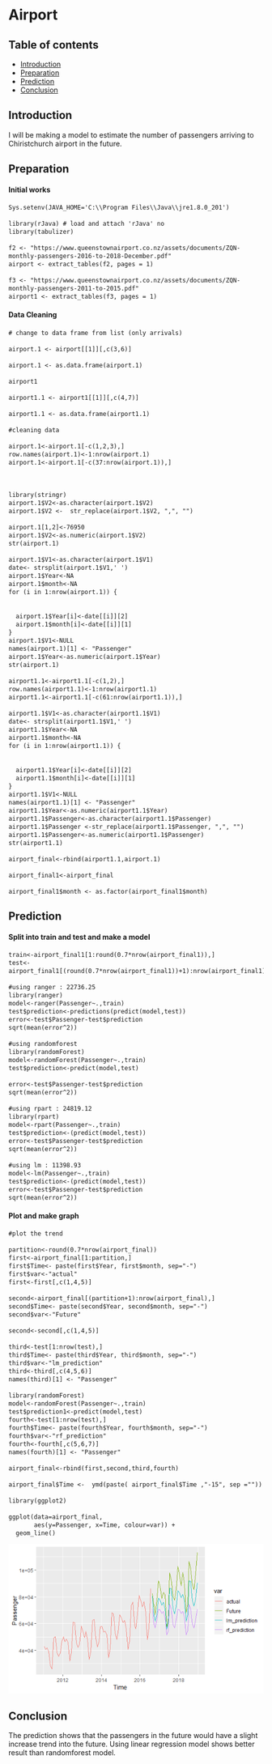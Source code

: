 # **Airport**

## Table of contents

- [Introduction](#introduction)
- [Preparation](#preparation)
- [Prediction](#prediction)
- [Conclusion](#conclusion)

## Introduction
I will be making a model to estimate the number of passengers arriving to Chiristchurch airport in the future.

## Preparation
#### Initial works
```
Sys.setenv(JAVA_HOME='C:\\Program Files\\Java\\jre1.8.0_201') 

library(rJava) # load and attach 'rJava' no
library(tabulizer)

f2 <- "https://www.queenstownairport.co.nz/assets/documents/ZQN-monthly-passengers-2016-to-2018-December.pdf"
airport <- extract_tables(f2, pages = 1)

f3 <- "https://www.queenstownairport.co.nz/assets/documents/ZQN-monthly-passengers-2011-to-2015.pdf"
airport1 <- extract_tables(f3, pages = 1)
```
#### Data Cleaning
```
# change to data frame from list (only arrivals)

airport.1 <- airport[[1]][,c(3,6)]

airport.1 <- as.data.frame(airport.1)

airport1

airport1.1 <- airport1[[1]][,c(4,7)]

airport1.1 <- as.data.frame(airport1.1)

#cleaning data

airport.1<-airport.1[-c(1,2,3),]
row.names(airport.1)<-1:nrow(airport.1)
airport.1<-airport.1[-c(37:nrow(airport.1)),]



library(stringr)
airport.1$V2<-as.character(airport.1$V2)
airport.1$V2 <-  str_replace(airport.1$V2, ",", "")

airport.1[1,2]<-76950
airport.1$V2<-as.numeric(airport.1$V2)
str(airport.1)

airport.1$V1<-as.character(airport.1$V1)
date<- strsplit(airport.1$V1,' ')
airport.1$Year<-NA
airport.1$month<-NA
for (i in 1:nrow(airport.1)) {
  
  
  airport.1$Year[i]<-date[[i]][2]
  airport.1$month[i]<-date[[i]][1]
}
airport.1$V1<-NULL
names(airport.1)[1] <- "Passenger"
airport.1$Year<-as.numeric(airport.1$Year)
str(airport.1)

airport1.1<-airport1.1[-c(1,2),]
row.names(airport1.1)<-1:nrow(airport1.1)
airport1.1<-airport1.1[-c(61:nrow(airport1.1)),]

airport1.1$V1<-as.character(airport1.1$V1)
date<- strsplit(airport1.1$V1,' ')
airport1.1$Year<-NA
airport1.1$month<-NA
for (i in 1:nrow(airport1.1)) {
  
  
  airport1.1$Year[i]<-date[[i]][2]
  airport1.1$month[i]<-date[[i]][1]
}
airport1.1$V1<-NULL
names(airport1.1)[1] <- "Passenger"
airport1.1$Year<-as.numeric(airport1.1$Year)
airport1.1$Passenger<-as.character(airport1.1$Passenger)
airport1.1$Passenger <-str_replace(airport1.1$Passenger, ",", "")
airport1.1$Passenger<-as.numeric(airport1.1$Passenger)
str(airport1.1)

airport_final<-rbind(airport1.1,airport.1)

airport_final1<-airport_final

airport_final1$month <- as.factor(airport_final1$month)
```
## Prediction
#### Split into train and test and make a model 
```
train<-airport_final1[1:round(0.7*nrow(airport_final1)),]
test<-airport_final1[(round(0.7*nrow(airport_final1))+1):nrow(airport_final1),]

#using ranger : 22736.25
library(ranger)
model<-ranger(Passenger~.,train)
test$prediction<-predictions(predict(model,test))
error<-test$Passenger-test$prediction
sqrt(mean(error^2))

#using randomforest
library(randomForest)
model<-randomForest(Passenger~.,train)
test$prediction<-predict(model,test)

error<-test$Passenger-test$prediction
sqrt(mean(error^2))

#using rpart : 24819.12
library(rpart)
model<-rpart(Passenger~.,train)
test$prediction<-(predict(model,test))
error<-test$Passenger-test$prediction
sqrt(mean(error^2))

#using lm : 11398.93
model<-lm(Passenger~.,train)
test$prediction<-(predict(model,test))
error<-test$Passenger-test$prediction
sqrt(mean(error^2))
```
#### Plot and make graph
```
#plot the trend

partition<-round(0.7*nrow(airport_final))
first<-airport_final[1:partition,]
first$Time<- paste(first$Year, first$month, sep="-")
first$var<-"actual"
first<-first[,c(1,4,5)]

second<-airport_final[(partition+1):nrow(airport_final),]
second$Time<- paste(second$Year, second$month, sep="-")
second$var<-"Future"

second<-second[,c(1,4,5)]

third<-test[1:nrow(test),]
third$Time<- paste(third$Year, third$month, sep="-")
third$var<-"lm_prediction"
third<-third[,c(4,5,6)]
names(third)[1] <- "Passenger"

library(randomForest)
model<-randomForest(Passenger~.,train)
test$prediction1<-predict(model,test)
fourth<-test[1:nrow(test),]
fourth$Time<- paste(fourth$Year, fourth$month, sep="-")
fourth$var<-"rf_prediction"
fourth<-fourth[,c(5,6,7)]
names(fourth)[1] <- "Passenger"

airport_final<-rbind(first,second,third,fourth)

airport_final$Time <-  ymd(paste( airport_final$Time ,"-15", sep =""))

library(ggplot2)

ggplot(data=airport_final,
       aes(y=Passenger, x=Time, colour=var)) +
  geom_line()
```

![Alt text](https://github.com/Jenny210409/Airport/blob/master/Airport%20Rplot.png)


## Conclusion
The prediction shows that the passengers in the future would have a slight increase trend into the future. Using linear regression model shows better result than randomforest model.
       

